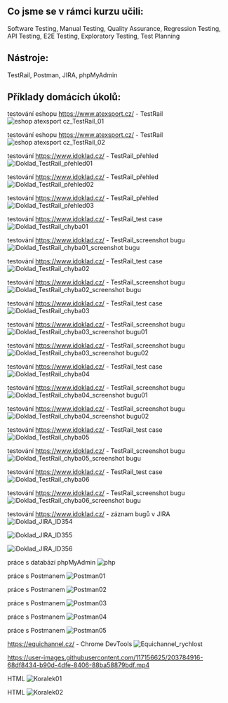 ## Co jsme se v rámci kurzu učili: 

Software Testing,
Manual Testing,
Quality Assurance,
Regression Testing,
API Testing, 
E2E Testing,
Exploratory Testing,
Test Planning


## Nástroje:

TestRail,
Postman,
JIRA,
phpMyAdmin



## Příklady domácích úkolů:

testování eshopu https://www.atexsport.cz/ - TestRail 
![eshop atexsport cz_TestRail_01](https://user-images.githubusercontent.com/117156625/202182912-40b2656e-db40-4479-9739-4ef5d15e0bf5.png)

testování eshopu https://www.atexsport.cz/ - TestRail 
![eshop atexsport cz_TestRail_02](https://user-images.githubusercontent.com/117156625/202182937-516113f8-ebe3-47ba-8d7d-aec1cff022e1.png)

testování https://www.idoklad.cz/ - TestRail_přehled
![iDoklad_TestRail_přehled01](https://user-images.githubusercontent.com/117156625/202183785-541cc490-1da0-4a10-851a-f5b33fd2a954.png)

testování https://www.idoklad.cz/ - TestRail_přehled
![iDoklad_TestRail_přehled02](https://user-images.githubusercontent.com/117156625/202183814-fe1460a2-a631-41fd-acc9-cfdc54e8229f.png)

testování https://www.idoklad.cz/ - TestRail_přehled
![iDoklad_TestRail_přehled03](https://user-images.githubusercontent.com/117156625/202183861-1236499a-907b-49da-b757-be12b5205c03.png)

testování https://www.idoklad.cz/ - TestRail_test case
![iDoklad_TestRail_chyba01](https://user-images.githubusercontent.com/117156625/202183716-73649836-7fa0-4754-82e2-ffddf05aa8c0.png)

testování https://www.idoklad.cz/ - TestRail_screenshot bugu 
![iDoklad_TestRail_chyba01_screenshot bugu](https://user-images.githubusercontent.com/117156625/202183043-2811f864-1c1e-4711-b222-4951d718783b.png)

testování https://www.idoklad.cz/ - TestRail_test case
![iDoklad_TestRail_chyba02](https://user-images.githubusercontent.com/117156625/202183063-d1c67609-d30b-4d65-b1e3-604507217467.png)

testování https://www.idoklad.cz/ - TestRail_screenshot bugu
![iDoklad_TestRail_chyba02_screenshot bugu](https://user-images.githubusercontent.com/117156625/202183084-298d029e-c7e1-42d7-bc54-65b989350dfe.png)

testování https://www.idoklad.cz/ - TestRail_test case
![iDoklad_TestRail_chyba03](https://user-images.githubusercontent.com/117156625/202183099-56e170a8-5eb7-4719-83ca-7e1c3c78ced4.png)

testování https://www.idoklad.cz/ - TestRail_screenshot bugu
![iDoklad_TestRail_chyba03_screenshot bugu01](https://user-images.githubusercontent.com/117156625/202183119-a4237e71-2717-48a8-ab83-0d7f8b6ccf6e.png)

testování https://www.idoklad.cz/ - TestRail_screenshot bugu
![iDoklad_TestRail_chyba03_screenshot bugu02](https://user-images.githubusercontent.com/117156625/202183158-1bfdc7fd-be57-4cbb-8942-93dd40a1dd3f.png)

testování https://www.idoklad.cz/ - TestRail_test case
![iDoklad_TestRail_chyba04](https://user-images.githubusercontent.com/117156625/202183185-3e0a52d3-7c71-4a3a-95db-b725212d9de5.png)

testování https://www.idoklad.cz/ - TestRail_screenshot bugu
![iDoklad_TestRail_chyba04_screenshot bugu01](https://user-images.githubusercontent.com/117156625/202183196-7851d03b-0bb4-44fc-8fbc-5c019cf96e51.png)

testování https://www.idoklad.cz/ - TestRail_screenshot bugu
![iDoklad_TestRail_chyba04_screenshot bugu02](https://user-images.githubusercontent.com/117156625/202183214-b62fa75e-2c1c-4f3b-b17b-5b389e44bd6b.png)

testování https://www.idoklad.cz/ - TestRail_test case
![iDoklad_TestRail_chyba05](https://user-images.githubusercontent.com/117156625/202183277-880a4acd-7ec4-4912-88aa-3789a9b7e8fd.png)

testování https://www.idoklad.cz/ - TestRail_screenshot bugu
![iDoklad_TestRail_chyba05_screenshot bugu](https://user-images.githubusercontent.com/117156625/202183325-aa3ead7b-7585-41e2-91e4-f1bdbf0f7fbb.png)

testování https://www.idoklad.cz/ - TestRail_test case
![iDoklad_TestRail_chyba06](https://user-images.githubusercontent.com/117156625/202183391-09a79a6a-e063-4889-952a-0fc16bc06363.png)

testování https://www.idoklad.cz/ - TestRail_screenshot bugu
![iDoklad_TestRail_chyba06_screenshot bugu](https://user-images.githubusercontent.com/117156625/202183460-bc1bdd6b-9d1e-4519-9d35-80a8aab54b8f.png)

testování https://www.idoklad.cz/ - záznam bugů v JIRA
![iDoklad_JIRA_ID354](https://user-images.githubusercontent.com/117156625/202183925-ff0ff1d0-60a4-48ff-a56a-673a345bf38e.png)

![iDoklad_JIRA_ID355](https://user-images.githubusercontent.com/117156625/202183936-297914ac-bb3f-4216-a4aa-7904be625a2a.png)

![iDoklad_JIRA_ID356](https://user-images.githubusercontent.com/117156625/202184018-89b781cd-3777-4da7-8c06-611fe1772a0e.png)

práce s databází phpMyAdmin
![php](https://user-images.githubusercontent.com/117156625/202184125-8a699813-c3a8-42c4-8f6d-260e57889a3d.png)

práce s Postmanem
![Postman01](https://user-images.githubusercontent.com/117156625/204087054-de1023d3-86bc-4758-aaef-d2de92f18307.png)

práce s Postmanem
![Postman02](https://user-images.githubusercontent.com/117156625/204087094-26752e66-f082-4942-a436-0373babf6a43.png)

práce s Postmanem
![Postman03](https://user-images.githubusercontent.com/117156625/204087098-205fad37-3bef-4683-aa27-39b91ca0916c.png)

práce s Postmanem
![Postman04](https://user-images.githubusercontent.com/117156625/204087102-f3d86cd3-c73f-4886-bb95-138c9e05b477.png)

práce s Postmanem
![Postman05](https://user-images.githubusercontent.com/117156625/204087105-39f70211-cee5-4271-b9aa-d01d26b25c4c.png)

https://equichannel.cz/ - Chrome DevTools
![Equichannel_rychlost](https://user-images.githubusercontent.com/117156625/202182654-11ee24b9-e9bd-42ca-976e-fa43af1672c5.png)

https://user-images.githubusercontent.com/117156625/203784916-68df8434-b90d-4dfe-8406-88ba58879bdf.mp4

HTML
![Koralek01](https://user-images.githubusercontent.com/117156625/202184063-0155ef61-de3b-482e-8e4e-42608af58b3d.png)

HTML
![Koralek02](https://user-images.githubusercontent.com/117156625/202184092-eb2f6801-e6cb-4575-a2d0-28a32f5e9ff4.png)
